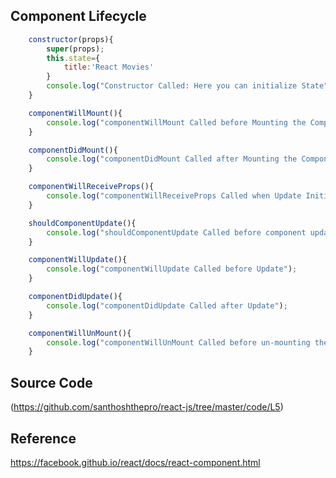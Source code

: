 ## Component Lifecycle

```javascript
	constructor(props){
		super(props);
		this.state={
			title:'React Movies'
		}
		console.log("Constructor Called: Here you can initialize State");
	}

	componentWillMount(){
		console.log("componentWillMount Called before Mounting the Component: Here too we can initalize State");
	}

	componentDidMount(){
		console.log("componentDidMount Called after Mounting the Component: Here you can access the DOM!")
	}

	componentWillReceiveProps(){
		console.log("componentWillReceiveProps Called when Update Initiated (State or Props Change)");
	}

	shouldComponentUpdate(){
		console.log("shouldComponentUpdate Called before component update.");
	}

	componentWillUpdate(){
		console.log("componentWillUpdate Called before Update");
	}

	componentDidUpdate(){
		console.log("componentDidUpdate Called after Update");
	}

	componentWillUnMount(){
		console.log("componentWillUnMount Called before un-mounting the Component: Here you can perform clean up operation");
	}
```
## Source Code 
(https://github.com/santhoshthepro/react-js/tree/master/code/L5)

## Reference
https://facebook.github.io/react/docs/react-component.html
